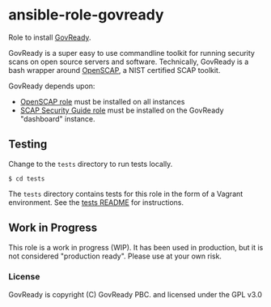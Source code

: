 # ansible-role-govready

Role to install [GovReady](https://github.com/GovReady/govready/).

GovReady is a super easy to use commandline toolkit for running security scans on open source servers and software. Technically, GovReady is a bash wrapper around [OpenSCAP](https://www.open-scap.org/), a NIST certified SCAP toolkit.

GovReady depends upon:
- [OpenSCAP role](https://galaxy.ansible.com/CivicActions/openscap) must be installed on all instances
- [SCAP Security Guide role](https://galaxy.ansible.com/CivicActions/scap-security-guide) must be installed on the GovReady "dashboard" instance.

## Testing

Change to the `tests` directory to run tests locally.

```ShellSession
$ cd tests
```

The `tests` directory contains tests for this role in the form of a Vagrant environment. See the [tests README](https://github.com/CivicActions/ansible-role-govready/blob/master/tests/README.md) for instructions.

## Work in Progress
This role is a work in progress (WIP). It has been used in production, but it is not considered "production ready". Please use at your own risk.

### License
GovReady is copyright (C) GovReady PBC. and licensed under the GPL v3.0
